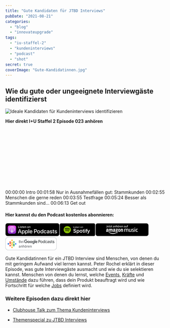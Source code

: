 ```yaml
---
title: "Gute Kandidaten für JTBD Interviews"
pubDate: "2021-08-21"
categories:
  - "blog"
  - "innovateupgrade"
tags:
  - "iu-staffel-2"
  - "kundeninterviews"
  - "podcast"
  - "shot"
secret: true
coverImage: "Gute-Kandidatinnen.jpg"
---
```


## Wie du gute oder ungeeignete Interviewgäste identifizierst

![Ideale Kandidaten für Kundeninterviews identifizieren](images/Gute-Kandidatinnen-1024x576.jpg "Testpersonen für Kundeninterviews")

**Hier direkt I+U Staffel 2 Episode 023 anhören**

<iframe data-cookie-consent="marketing" data-cookieblock-src="https://embed.podcasts.apple.com/us/podcast/gute-kandidatinnen-f%C3%BCr-jtbd-interviews/id1354901024?i=1000532701922&amp;itsct=podcast_box_player&amp;itscg=30200&amp;ls=1&amp;theme=auto" height="175px" frameborder="0" sandbox="allow-forms allow-popups allow-same-origin allow-scripts allow-top-navigation-by-user-activation" allow="autoplay *; encrypted-media *;" style="width: 100%; max-width: 660px; overflow: hidden; border-top-left-radius: 10px; border-top-right-radius: 10px; border-bottom-right-radius: 10px; border-bottom-left-radius: 10px; background-color: transparent;"></iframe>

00:00:00 Intro
00:01:58 Nur in Ausnahmefällen gut: Stammkunden
00:02:55 Menschen die gerne reden
00:03:55 Testfrage
00:05:24 Besser als Stammkunden sind…
00:06:13 Get out

#### Hier kannst du den Podcast kostenlos abonnieren:

[![](images/listen-on-apple-podcast.png)](https://podcasts.apple.com/de/podcast/gute-kandidatinnen-für-jtbd-interviews/id1354901024?i=1000532701922&itsct=podcast_box&itscg=30200&ls=1)[![](images/listen-on-spotify.png)](https://open.spotify.com/episode/5a8Ax1wubegnC7XDqUsR19?si=Fj0QjjHFQFqPjk0obgaV8A)[![](images/ListenOn_AmazonMusic_button_Black_RGB_5X_DE-300x73.png)](https://music.amazon.de/podcasts/4838bd28-7b97-4912-80cb-de39a6c75654/episodes/786e5175-3b35-4bdd-8666-fbea3fbc01c1/innovate-upgrade-gute-kandidatinnen-für-jtbd-interviews)[![jobs to be done podcast](images/DE_Google_Podcasts_Badge_8x-300x76.png)](https://podcasts.google.com/feed/aHR0cHM6Ly96dW04cnkucG9kY2FzdGVyLmRlL29iZXJ3YXNzZXIucnNz/episode/cG9kLTYxMWY1OWQ3N2JhOWY0Mjc5Njc1NTU?sa=X&ved=0CAUQkfYCahcKEwiooZT4pJGCAxUAAAAAHQAAAAAQAQ)

Gute Kandidatinnen für ein JTBD Interview sind Menschen, von denen du mit geringem Aufwand viel lernen kannst. Peter Rochel erklärt in dieser Episode, was gute Interviewgäste ausmacht und wie du sie selektieren kannst. Menschen von denen du lernst, welche [Events](https://oberwasser-consulting.de/kraefte-im-jobs-to-be-done-modell/), [Kräfte](https://oberwasser-consulting.de/kraefte-im-jobs-to-be-done-modell/) und [Umstände](https://oberwasser-consulting.de/limitierender-kontext/) dazu führen, dass dein Produkt beauftragt wird und wie Fortschritt für welche [Jobs](https://oberwasser-consulting.de/der-job-to-be-done-jtbd/) definiert wird.

### Weitere Episoden dazu direkt hier

- [Clubhouse Talk zum Thema Kundeninterviews](https://oberwasser-consulting.de/auf-die-fragen-kommt-es-an-jtbd-meetup-35/)

- [Themenspecial zu JTBD Interviews](https://oberwasser-consulting.de/interview/)

